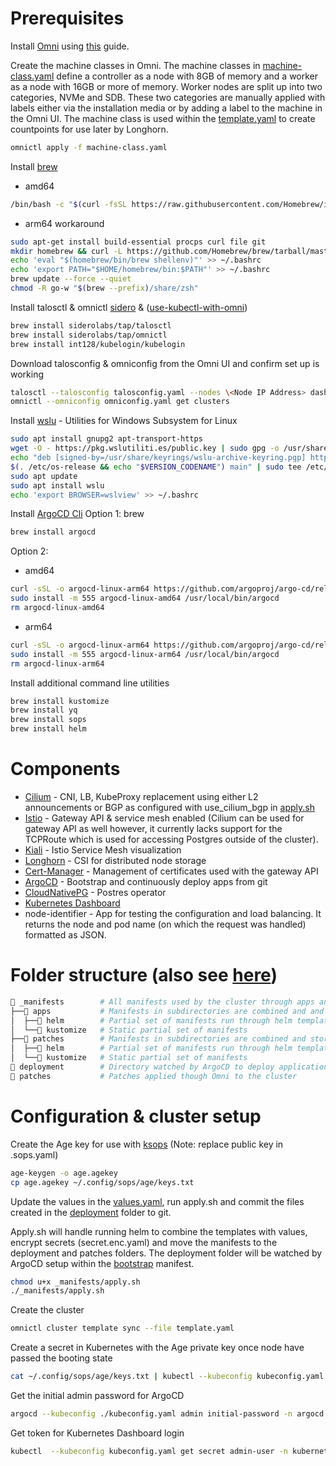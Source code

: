 # Prerequisites

Install [Omni](https://github.com/siderolabs/omni) using [this](https://omni.siderolabs.com/how-to-guides/self_hosted/index) guide.

Create the machine classes in Omni. The machine classes in [machine-class.yaml](machine-class.yaml) define a controller as a node with 8GB of memory and a worker as a node with 16GB or more of memory. Worker nodes are split up into two categories, NVMe and SDB. These two categories are manually applied with labels either via the installation media or by adding a label to the machine in the Omni UI. The machine class is used within the [template.yaml](template.yaml) to create countpoints for use later by Longhorn.
```bash
omnictl apply -f machine-class.yaml
```
Install [brew](https://docs.brew.sh/Homebrew-on-Linux)
- amd64
```bash
/bin/bash -c "$(curl -fsSL https://raw.githubusercontent.com/Homebrew/install/HEAD/install.sh)"
```
- arm64 workaround
```bash
sudo apt-get install build-essential procps curl file git
mkdir homebrew && curl -L https://github.com/Homebrew/brew/tarball/master | tar xz --strip-components 1 -C homebrew
echo 'eval "$(homebrew/bin/brew shellenv)"' >> ~/.bashrc
echo 'export PATH="$HOME/homebrew/bin:$PATH"' >> ~/.bashrc
brew update --force --quiet
chmod -R go-w "$(brew --prefix)/share/zsh"
```
Install talosctl & omnictl [sidero](https://github.com/siderolabs/homebrew-tap) & ([use-kubectl-with-omni](https://omni.siderolabs.com/how-to-guides/use-kubectl-with-omni))
```bash
brew install siderolabs/tap/talosctl
brew install siderolabs/tap/omnictl
brew install int128/kubelogin/kubelogin
```
Download talosconfig & omniconfig from the Omni UI and confirm set up is working
```bash
talosctl --talosconfig talosconfig.yaml --nodes \<Node IP Address> dashboard
omnictl --omniconfig omniconfig.yaml get clusters
```
Install [wslu](https://wslutiliti.es/wslu/install.html) - Utilities for Windows Subsystem for Linux
```bash
sudo apt install gnupg2 apt-transport-https
wget -O - https://pkg.wslutiliti.es/public.key | sudo gpg -o /usr/share/keyrings/wslu-archive-keyring.pgp --dearmor
echo "deb [signed-by=/usr/share/keyrings/wslu-archive-keyring.pgp] https://pkg.wslutiliti.es/debian \
$(. /etc/os-release && echo "$VERSION_CODENAME") main" | sudo tee /etc/apt/sources.list.d/wslu.list
sudo apt update
sudo apt install wslu
echo 'export BROWSER=wslview' >> ~/.bashrc
```
Install [ArgoCD Cli](https://argo-cd.readthedocs.io/en/stable/cli_installation/)
Option 1: brew
```bash
brew install argocd
```
Option 2:
- amd64
```bash
curl -sSL -o argocd-linux-arm64 https://github.com/argoproj/argo-cd/releases/latest/download/argocd-linux-amd64
sudo install -m 555 argocd-linux-amd64 /usr/local/bin/argocd
rm argocd-linux-amd64
```
- arm64
```bash
curl -sSL -o argocd-linux-arm64 https://github.com/argoproj/argo-cd/releases/latest/download/argocd-linux-arm64
sudo install -m 555 argocd-linux-arm64 /usr/local/bin/argocd
rm argocd-linux-arm64
```
Install additional command line utilities
```bash
brew install kustomize
brew install yq
brew install sops
brew install helm
```

# Components
- [Cilium](https://cilium.io/) - CNI, LB, KubeProxy replacement using either L2 announcements or BGP as configured with use_cilium_bgp in [apply.sh]( _manifests/apply.sh)
- [Istio](https://istio.io/) - Gateway API & service mesh enabled (Cilium can be used for gateway API as well however, it currently lacks support for the TCPRoute which is used for accessing Postgres outside of the cluster).
- [Kiali](https://kiali.io/) - Istio Service Mesh visualization
- [Longhorn](https://longhorn.io/) - CSI for distributed node storage
- [Cert-Manager](https://cert-manager.io/) - Management of certificates used with the gateway API
- [ArgoCD](https://argo-cd.readthedocs.io/en/stable/) - Bootstrap and continuously deploy apps from git
- [CloudNativePG](https://cloudnative-pg.io/) - Postres operator
- [Kubernetes Dashboard](https://kubernetes.io/docs/tasks/access-application-cluster/web-ui-dashboard/)
- node-identifier - App for testing the configuration and load balancing. It returns the node and pod name (on which the request was handled) formatted as JSON.

# Folder structure (also see [here](_manifests/README.md))
```sh
📁 _manifests        # All manifests used by the cluster through apps and patches
├──📁 apps           # Manifests in subdirectories are combined and and stored in the deployment folder
│  ├──📁 helm        # Partial set of manifests run through helm template to apply variables
│  └──📁 kustomize   # Static partial set of manifests
├──📁 patches        # Manifests in subdirectories are combined and stored in the patches folder
│  ├──📁 helm        # Partial set of manifests run through helm template to apply variables
│  └──📁 kustomize   # Static partial set of manifests
📁 deployment        # Directory watched by ArgoCD to deploy applications
📁 patches           # Patches applied though Omni to the cluster
```

# Configuration & cluster setup
Create the Age key for use with [ksops](https://github.com/viaduct-ai/kustomize-sops) (Note: replace public key in .sops.yaml)
```bash
age-keygen -o age.agekey
cp age.agekey ~/.config/sops/age/keys.txt
```
Update the values in the [values.yaml](_manifests/apps/helm/values.yaml), run apply.sh and commit the files created in the [deployment](deployment) folder to git.

Apply.sh will handle running helm to combine the templates with values, encrypt secrets (secret.enc.yaml) and move the manifests to the deployment and patches folders. The deployment folder will be watched by ArgoCD setup within the [bootstrap]( _manifests/patches/helm/argocd/templates/bootstrap-app-set.yaml) manifest.
```bash
chmod u+x _manifests/apply.sh
./_manifests/apply.sh
```
Create the cluster
```bash
omnictl cluster template sync --file template.yaml
```
Create a secret in Kubernetes with the Age private key once node have passed the booting state
```bash
cat ~/.config/sops/age/keys.txt | kubectl --kubeconfig kubeconfig.yaml create secret generic sops-age --namespace=argocd --from-file=keys.txt=/dev/stdin
```

Get the initial admin password for ArgoCD
```bash
argocd --kubeconfig ./kubeconfig.yaml admin initial-password -n argocd
```
Get token for Kubernetes Dashboard login
```bash
kubectl  --kubeconfig kubeconfig.yaml get secret admin-user -n kubernetes-dashboard -o jsonpath="{.data.token}" | base64 -d
```